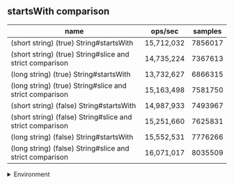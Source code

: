 ## startsWith comparison

|name|ops/sec|samples|
|-|-|-|
|(short string) (true) String#startsWith|15,712,032|7856017|
|(short string) (true) String#slice and strict comparison|14,735,224|7367613|
|(long string) (true) String#startsWith|13,732,627|6866315|
|(long string) (true) String#slice and strict comparison|15,163,498|7581750|
|(short string) (false) String#startsWith|14,987,933|7493967|
|(short string) (false) String#slice and strict comparison|15,251,660|7625831|
|(long string) (false) String#startsWith|15,552,531|7776266|
|(long string) (false) String#slice and strict comparison|16,071,017|8035509|


<details>
<summary>Environment</summary>

* __Machine:__ linux x64 | 4 vCPUs | 15.2GB Mem
* __Run:__ Mon May 13 2024 17:44:02 GMT+0000 (Coordinated Universal Time)
</details>

<!--
{"environment":{"platform":"linux","arch":"x64","cpus":4,"totalMemory":15.245216369628906},"benchmarks":[{"name":"(short string) (true) String#startsWith","opsSec":15712032.680186635,"samples":7856017},{"name":"(short string) (true) String#slice and strict comparison","opsSec":14735224.968521226,"samples":7367613},{"name":"(long string) (true) String#startsWith","opsSec":13732627.830271095,"samples":6866315},{"name":"(long string) (true) String#slice and strict comparison","opsSec":15163498.423056751,"samples":7581750},{"name":"(short string) (false) String#startsWith","opsSec":14987933.940144973,"samples":7493967},{"name":"(short string) (false) String#slice and strict comparison","opsSec":15251660.322393922,"samples":7625831},{"name":"(long string) (false) String#startsWith","opsSec":15552531.222382,"samples":7776266},{"name":"(long string) (false) String#slice and strict comparison","opsSec":16071017.132135782,"samples":8035509}]}-->
